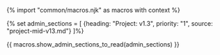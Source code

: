 {% import "common/macros.njk" as macros with context %}

{% set admin_sections = [
  {heading: "Project: v1.3", priority: "1", source: "project-mid-v13.md"}
]%}

{{ macros.show_admin_sections_to_read(admin_sections) }}